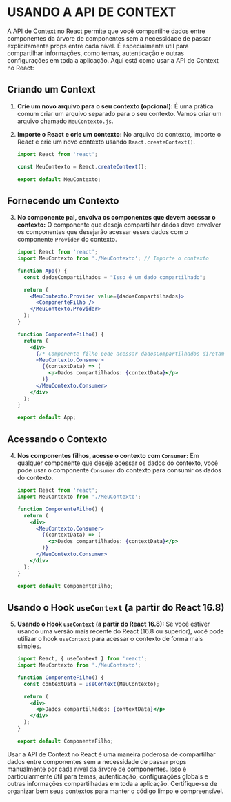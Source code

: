 # USANDO A API DE CONTEXT
A API de Context no React permite que você compartilhe dados entre componentes da árvore de componentes sem a necessidade de passar explicitamente props entre cada nível. É especialmente útil para compartilhar informações, como temas, autenticação e outras configurações em toda a aplicação. Aqui está como usar a API de Context no React:

## Criando um Context
1. **Crie um novo arquivo para o seu contexto (opcional):** É uma prática comum criar um arquivo separado para o seu contexto. Vamos criar um arquivo chamado `MeuContexto.js`.

2. **Importe o React e crie um contexto:** No arquivo do contexto, importe o React e crie um novo contexto usando `React.createContext()`.

   ```jsx
   import React from 'react';

   const MeuContexto = React.createContext();
   
   export default MeuContexto;
   ```

## Fornecendo um Contexto
3. **No componente pai, envolva os componentes que devem acessar o contexto:** O componente que deseja compartilhar dados deve envolver os componentes que desejarão acessar esses dados com o componente `Provider` do contexto.

   ```jsx
   import React from 'react';
   import MeuContexto from './MeuContexto'; // Importe o contexto

   function App() {
     const dadosCompartilhados = "Isso é um dado compartilhado";

     return (
       <MeuContexto.Provider value={dadosCompartilhados}>
         <ComponenteFilho />
       </MeuContexto.Provider>
     );
   }

   function ComponenteFilho() {
     return (
       <div>
         {/* Componente filho pode acessar dadosCompartilhados diretamente */}
         <MeuContexto.Consumer>
           {(contextData) => (
             <p>Dados compartilhados: {contextData}</p>
           )}
         </MeuContexto.Consumer>
       </div>
     );
   }

   export default App;
   ```

## Acessando o Contexto
4. **Nos componentes filhos, acesse o contexto com `Consumer`:** Em qualquer componente que deseje acessar os dados do contexto, você pode usar o componente `Consumer` do contexto para consumir os dados do contexto.

   ```jsx
   import React from 'react';
   import MeuContexto from './MeuContexto';

   function ComponenteFilho() {
     return (
       <div>
         <MeuContexto.Consumer>
           {(contextData) => (
             <p>Dados compartilhados: {contextData}</p>
           )}
         </MeuContexto.Consumer>
       </div>
     );
   }

   export default ComponenteFilho;
   ```

## Usando o Hook `useContext` (a partir do React 16.8)
5. **Usando o Hook `useContext` (a partir do React 16.8):** Se você estiver usando uma versão mais recente do React (16.8 ou superior), você pode utilizar o hook `useContext` para acessar o contexto de forma mais simples.

   ```jsx
   import React, { useContext } from 'react';
   import MeuContexto from './MeuContexto';

   function ComponenteFilho() {
     const contextData = useContext(MeuContexto);

     return (
       <div>
         <p>Dados compartilhados: {contextData}</p>
       </div>
     );
   }

   export default ComponenteFilho;
   ```

Usar a API de Context no React é uma maneira poderosa de compartilhar dados entre componentes sem a necessidade de passar props manualmente por cada nível da árvore de componentes. Isso é particularmente útil para temas, autenticação, configurações globais e outras informações compartilhadas em toda a aplicação. Certifique-se de organizar bem seus contextos para manter o código limpo e compreensível.